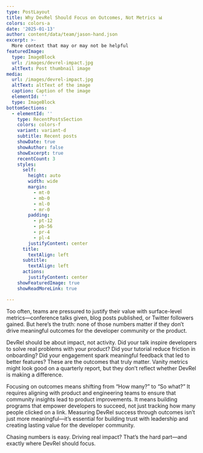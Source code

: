 ```yaml
---
type: PostLayout
title: Why DevRel Should Focus on Outcomes, Not Metrics 📊
colors: colors-a
date: '2025-01-13'
author: content/data/team/jason-hand.json
excerpt: >-
  More context that may or may not be helpful
featuredImage:
  type: ImageBlock
  url: /images/devrel-impact.jpg
  altText: Post thumbnail image
media:
  url: /images/devrel-impact.jpg
  altText: altText of the image
  caption: Caption of the image
  elementId: ''
  type: ImageBlock  
bottomSections:
  - elementId: ''
    type: RecentPostsSection
    colors: colors-f
    variant: variant-d
    subtitle: Recent posts
    showDate: true
    showAuthor: false
    showExcerpt: true
    recentCount: 3
    styles:
      self:
        height: auto
        width: wide
        margin:
          - mt-0
          - mb-0
          - ml-0
          - mr-0
        padding:
          - pt-12
          - pb-56
          - pr-4
          - pl-4
        justifyContent: center
      title:
        textAlign: left
      subtitle:
        textAlign: left
      actions:
        justifyContent: center
    showFeaturedImage: true
    showReadMoreLink: true

---
```


Too often, teams are pressured to justify their value with surface-level metrics—conference talks given, blog posts published, or Twitter followers gained. But here’s the truth: none of those numbers matter if they don’t drive meaningful outcomes for the developer community or the product.

DevRel should be about impact, not activity. Did your talk inspire developers to solve real problems with your product? Did your tutorial reduce friction in onboarding? Did your engagement spark meaningful feedback that led to better features? These are the outcomes that truly matter. Vanity metrics might look good on a quarterly report, but they don’t reflect whether DevRel is making a difference.

Focusing on outcomes means shifting from “How many?” to “So what?” It requires aligning with product and engineering teams to ensure that community insights lead to product improvements. It means building programs that empower developers to succeed, not just tracking how many people clicked on a link. Measuring DevRel success through outcomes isn’t just more meaningful—it’s essential for building trust with leadership and creating lasting value for the developer community.

Chasing numbers is easy. Driving real impact? That’s the hard part—and exactly where DevRel should focus.
